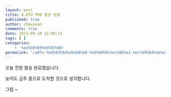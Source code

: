 ```yaml
---
layout: post
title: A.87U 택배 발송 완료
published: true
author: showjean
comments: true
date: 2013-09-10 12:09:21
tags: [ ]
categories:
    - '%ea%b8%b0%ed%83%80'
permalink: '/a87u-%ed%83%9d%eb%b0%b0-%eb%b0%9c%ec%86%a1-%ec%99%84%eb%a3%8c'
---
```

오늘 전원 발송 완료했습니다.&nbsp;

늦어도 금주 중으로 도착할 것으로 생각합니다.



그럼 ~